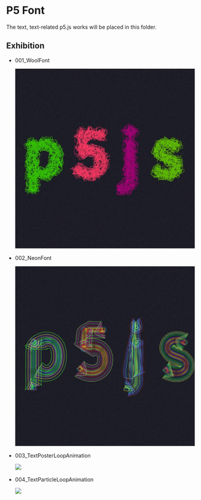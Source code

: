 # P5 Font

The text, text-related p5.js works will be placed in this folder.

## Exhibition

- 001_WoolFont

  ![](./001_WoolFont/preview.png)

- 002_NeonFont

  ![](./002_NeonFont/preview.png)

- 003_TextPosterLoopAnimation

  ![](./003_TextPosterLoopAnimation/preview.gif)

- 004_TextParticleLoopAnimation

  ![](./004_TextParticleLoopAnimation/preview.gif)

